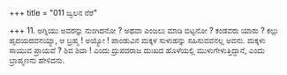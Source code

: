 +++
title = "011 ಜ್ವಲನ ನೆರೆ"

+++
11. ಅಗ್ನಿಯು ಅವರನ್ನು  ನುಂಗಿದನೋ ? ಅಥವಾ ಎಂಜಲು ಮಾಡಿ ಬಿಟ್ಟನೋ ? ಕಂಡವರು ಯಾರು ? ಕಲ್ಲು ಹೃದಯದವನಯ್ಯಾ, ಆ ಬ್ರಹ್ಮ ! ಅಯ್ಯೋ ! ಪಾಂಡುವಿನ ಮಕ್ಕಳ ಸುಳುಹನ್ನು  ಸಹಿಸುವವನಲ್ಲ ಅವನು. ಮಕ್ಕಳು ಸಾಯುವ ಪ್ರಾಯವೆ ? ಶಿವ ಶಿವಾ ! ಎಂದು ದ್ರುಪದರಾಜ ದುಃಖದ ಹೊಳೆಯಲ್ಲಿ ಮುಳುಗೇಳುತ್ತಿದ್ದಾನೆ, ಎಂದು ಬ್ರಾಹ್ಮಣನು ಹೇಳಿದನು.
